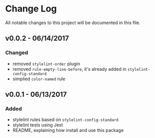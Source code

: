 # Change Log
All notable changes to this project will be documented in this file.

## v0.0.2 - 06/14/2017
### Changed
- removed `stylelint-order` plugin
- removed `rule-empty-line-before`, it's already added in `stylelint-config-standard`
- simplied `color-named` rule

## v0.0.1 - 06/13/2017
### Added
- stylelint rules based on `stylelint-config-standard`
- stylelint tests using Jest
- README, explaining how install and use this package
